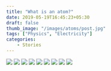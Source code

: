 ```yaml
---
title: "What is an atom?"
date: 2019-05-19T16:45:23+05:30
draft: false
thumb_image: "/images/atoms/post.jpg"
tags: ["Physics", "Electricity"]
categories:
    - Stories
---
```


![](/images/atoms/Page_1.jpg)
![](/images/atoms/Page_2.jpg)
![](/images/atoms/Page_3.jpg)
![](/images/atoms/Page_4.jpg)
![](/images/atoms/Page_5.jpg)
![](/images/atoms/Page_6.jpg)
![](/images/atoms/Page_7.jpg)
![](/images/atoms/Page_8.jpg)
![](/images/atoms/Page_9.jpg)

